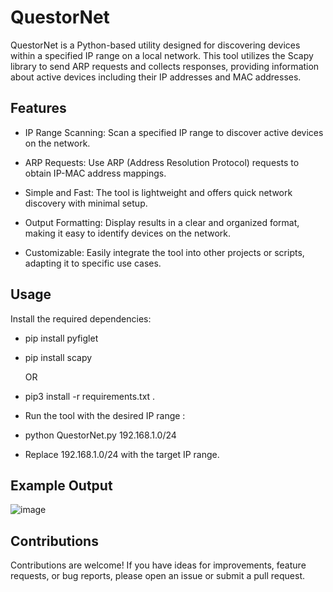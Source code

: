 # QuestorNet

QuestorNet is a Python-based utility designed for discovering devices within a specified IP range on a local network. This tool utilizes the Scapy library to send ARP requests and collects responses, providing information about active devices including their IP addresses and MAC addresses.

## Features

- IP Range Scanning: Scan a specified IP range to discover active devices on the network.

- ARP Requests: Use ARP (Address Resolution Protocol) requests to obtain IP-MAC address mappings.

- Simple and Fast: The tool is lightweight and offers quick network discovery with minimal setup.

- Output Formatting: Display results in a clear and organized format, making it easy to identify devices on the network.

- Customizable: Easily integrate the tool into other projects or scripts, adapting it to specific use cases.


## Usage
Install the required dependencies:

* pip install pyfiglet
* pip install scapy
  
  OR
  
* pip3 install -r requirements.txt .
* Run the tool with the desired IP range :
* python QuestorNet.py 192.168.1.0/24
* Replace 192.168.1.0/24 with the target IP range.


## Example Output
![image](https://github.com/MedAmyyne/Network_Scanner/assets/76553571/e033d652-62fe-4ea7-bf57-6663f67ecc78)


## Contributions

Contributions are welcome! If you have ideas for improvements, feature requests, or bug reports, please open an issue or submit a pull request.
